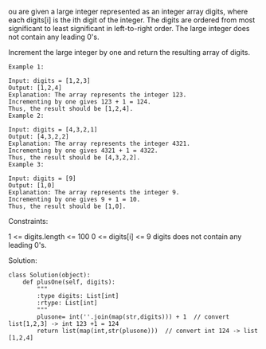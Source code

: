 ou are given a large integer represented as an integer array digits, where each digits[i] is the ith digit of the integer. The digits are ordered from most significant to least significant in left-to-right order. The large integer does not contain any leading 0's.

Increment the large integer by one and return the resulting array of digits.

 
```
Example 1:

Input: digits = [1,2,3]
Output: [1,2,4]
Explanation: The array represents the integer 123.
Incrementing by one gives 123 + 1 = 124.
Thus, the result should be [1,2,4].
Example 2:

Input: digits = [4,3,2,1]
Output: [4,3,2,2]
Explanation: The array represents the integer 4321.
Incrementing by one gives 4321 + 1 = 4322.
Thus, the result should be [4,3,2,2].
Example 3:

Input: digits = [9]
Output: [1,0]
Explanation: The array represents the integer 9.
Incrementing by one gives 9 + 1 = 10.
Thus, the result should be [1,0].
``` 

Constraints:

1 <= digits.length <= 100
0 <= digits[i] <= 9
digits does not contain any leading 0's.

Solution:
```
class Solution(object):
    def plusOne(self, digits):
        """
        :type digits: List[int]
        :rtype: List[int]
        """
        plusone= int(''.join(map(str,digits))) + 1  // convert list[1,2,3] -> int 123 +1 = 124
        return list(map(int,str(plusone)))  // convert int 124 -> list [1,2,4]
```
